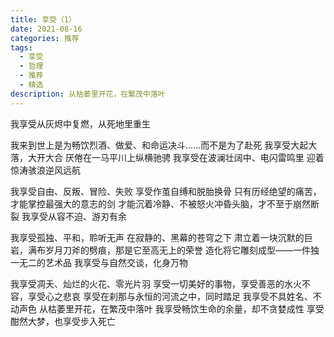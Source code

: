 ```yaml
---
title: 享受（1）
date: 2021-08-16
categories: 推荐
tags:
  - 享受
  - 哲理
  - 推荐
  - 精选
description: 从枯萎里开花，在繁茂中落叶
---
```


我享受从灰烬中复燃，从死地里重生

我来到世上是为畅饮烈酒、做爱、和命运决斗……而不是为了赴死
我享受大起大落，大开大合
厌倦在一马平川上纵横驰骋
我享受在波澜壮阔中、电闪雷鸣里
迎着惊涛骇浪逆风远航

我享受自由、反叛、冒险、失败
享受作茧自缚和脱胎换骨
只有历经绝望的痛苦，才能掌控最强大的意志的剑
才能沉着冷静、不被怒火冲昏头脑，才不至于崩然断裂
我享受从容不迫、游刃有余

我享受孤独、平和，聆听无声
在寂静的、黑幕的苍穹之下
肃立着一块沉默的巨岩，满布岁月刀斧的劈痕，那是它至高无上的荣誉
造化将它雕刻成型——一件独一无二的艺术品
我享受与自然交谈，化身万物

我享受凋夭、灿烂的火花、零光片羽
享受一切美好的事物，享受善恶的水火不容，享受心之悲哀
享受在刹那与永恒的河流之中，同时踏足
我享受不具姓名、不动声色
从枯萎里开花，在繁茂中落叶
我享受畅饮生命的余量，却不贪婪成性
享受酣然大梦，也享受步入死亡
